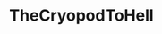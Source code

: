 ---
title: TheCryopodToHell
crosslinks:
- WritingPrompts
- HFY
- The_Donald
- EmpireDidNothingWrong
- Luna_Lovewell
- onetruegod
- crosspost
- Enhancement
- hmmm
- sadcringe
- longtail
- southpark
---